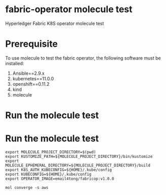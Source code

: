 # fabric-operator molecule test
Hyperledger Fabric K8S operator molecule test

# Prerequisite
To use molecule to test the fabric operator, the following software
must be installed:

1. Ansible==2.9.x
2. kubernetes==11.0.0
3. openshift==0.11.2
4. kind
5. molecule

# Run the molecule test

# Run the molecule test

```
export MOLECULE_PROJECT_DIRECTORY=$(pwd)
export KUSTOMIZE_PATH=${MOLECULE_PROJECT_DIRECTORY}/bin/kustomize
export MOLECULE_EPHEMERAL_DIRECTORY=${MOLECULE_PROJECT_DIRECTORY}/build
export K8S_AUTH_KUBECONFIG=${HOME}/.kube/config
export KUBECONFIG=${HOME}/.kube/config
export OPERATOR_IMAGE=email4tong/fabricop:v1.0.0

mol converge -s aws

```
